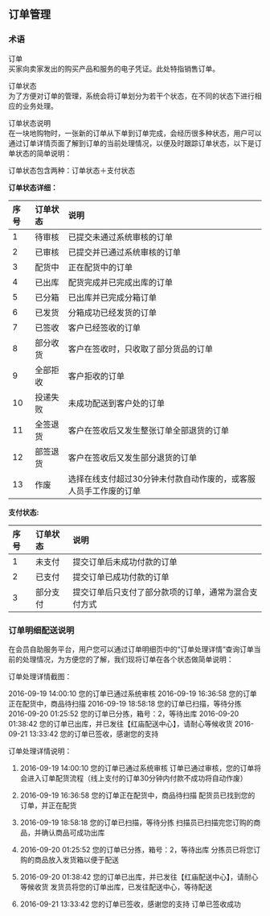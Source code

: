 ## 订单管理


### 术语

订单  
买家向卖家发出的购买产品和服务的电子凭证。此处特指销售订单。

订单状态  
为了方便对订单的管理，系统会将订单划分为若干个状态，在不同的状态下进行相应的业务处理。

订单状态说明  
在一块地购物时，一张新的订单从下单到订单完成，会经历很多种状态，用户可以通过订单详情页面了解到订单的当前处理情况，以便及时跟踪订单状态，以下是订单状态的简单说明：

订单状态包含两种：订单状态＋支付状态

**订单状态详细：**

| 序号 |     订单状态 |    说明 |  
| :---     | :---    |  :--- |  
|1 |   待审核 |   已提交未通过系统审核的订单 |  
|2 |   已审核 |   已提交并已通过系统审核的订单  |
|3 |   配货中 |   正在配货中的订单  |
|4 |   已出库 |   配货完成并已完成出库的订单  |
|5 |   已分箱 |   已出库并已完成分箱订单  |
|6 |   已发货 |   分箱成功已经发货的订单  |
|7 |   已签收 |   客户已经签收的订单  |
|8 |   部分收货 |    客户在签收时，只收取了部分货品的订单  |
|9 |   全部拒收 |    客户拒收的订单  |
|10 |  投递失败 |    未成功配送到客户处的订单  |
|11 |   全签退货 |    客户在签收后又发生整张订单全部退货的订单  |
|12 |   部签退货  |   客户在签收后又发生部分退货的订单  |
|13 |   作废  |  选择在线支付超过30分钟未付款自动作废的，或客服人员手工作废的订单 |

**支付状态:**

| 序号 |订单状态 | 说明 |
| :--- | :--- | :--- |
| 1 | 未支付 | 提交订单后未成功付款的订单 |
| 2 | 已支付 | 提交订单已成功付款的订单 |
| 3 | 部分支付 |提交订单后只支付了部分款项的订单，通常为混合支付方式 |


### 订单明细配送说明

在会员自助服务平台，用户您可以通过订单明细页中的“订单处理详情”查询订单当前的处理情况，为方便您的了解，我们现将订单在各个状态做简单说明：

订单处理详情截图：

2016-09-19 14:00:10    您的订单已通过系统审核 
2016-09-19 16:36:58    您的订单正在配货中，商品待扫描 
2016-09-19 18:58:18    您的订单已扫描，等待分拣 
2016-09-20 01:25:52    您的订单已分拣，箱号：2，等待出库 
2016-09-20 01:38:42    您的订单已出库，并已发往【红庙配送中心】，请耐心等候收货 
2016-09-21 13:33:42    您的订单已签收，感谢您的支持

订单处理详情说明：

1. 2016-09-19 14:00:10    您的订单已通过系统审核
订单已通过审核，您的订单将会进入订单配货流程（线上支付的订单30分钟内付款不成功将自动作废）

2. 2016-09-19 16:36:58 您的订单正在配货中，商品待扫描
配货员已找到您的订单，并正在配货

3. 2016-09-19 18:58:18 您的订单已扫描，等待分拣
扫描员已扫描完您订购的商品，并确认商品可成功出库

4. 2016-09-20 01:25:52 您的订单已分拣，箱号：2，等待出库
分拣员已将您订购的商品放入发货箱以便于配送

5. 2016-09-20 01:38:42 您的订单已出库，并已发往【红庙配送中心】，请耐心等候收货
发货员将您的订单出库，已发往配送中心，等待配送

6. 2016-09-21 13:33:42 您的订单已签收，感谢您的支持
订单已签收成功

